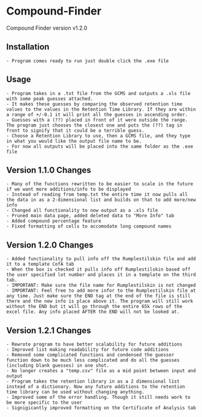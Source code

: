 # Compound-Finder

Compound Finder version v1.2.0

Installation
-----------------------------------

	- Program comes ready to run just double click the .exe file

Usage
-----------------------------------

	- Program takes in a .txt file from the GCMS and outputs a .xls file with some peak guesses attached.
	- It makes these guesses by comparing the observed retention time values to the values in the Retention Time Library. If they are within a range of +/-0.1 it will print all the guesses in ascending order.
	- Guesses with a (??) placed in front of it were outside the range. The program just chooses the closest one and puts the (??) tag in front to signify that it could be a terrible guess.
	- Choose a Retention Library to use, then a GCMS file, and they type in what you would like the output file name to be.
	- For now all outputs will be placed into the same folder as the .exe file

Version 1.1.0 Changes
-----------------------------------
	
	- Many of the functions rewritten to be easier to scale in the future if we want more additions/info to be displayed
	- Instead of reading from temp.txt the entire time it now pulls all the data in as a 2-dimensional list and builds on that to add more/new info
	- Changed all functionality to now output as a .xls file
	- Pruned main data page, added deleted data to "More Info" tab
	- Added compound percentage feature
	- Fixed formatting of cells to accomodate long compound names

Version 1.2.0 Changes
-----------------------------------
	
	- Added functionality to pull info off the Rumplestilskin file and add it to a template CofA tab
	- When the box is checked it pulls info off Rumplestilskin based off the user specified lot number and places it in a template on the third tab.
	- IMPORTANT: Make sure the file name for Rumplestilskin is not changed
	- IMPORTANT: Feel free to add more infor to the Rumplestilskin file at any time. Just make sure the END tag at the end of the file is still there and the new info is place above it. The program will still work without the END but it will go through the entire 65k rows of the excel file. Any info placed AFTER the END will not be looked at.

Version 1.2.1 Changes
-----------------------------------

	- Rewrote program to have better scalability for future additions
	- Improved list making readability for future code additions
	- Removed some complicated functions and condensed the guesser function down to be much less complicated and do all the guesses (including blank guesses) in one shot.
	- No longer creates a "temp.csv" file as a mid point between input and output
	- Program takes the retention library in as a 2 dimensional list instead of a dictionary. Now any future additions to the retention time library can be used without changing anything. 
	- Improved some of the error handling. Though it still needs work to be more specific to the user
	- Signigicantly improved formatting on the Certificate of Analysis tab
